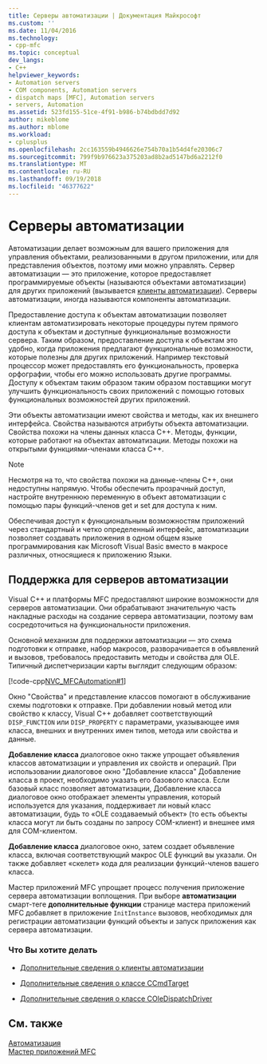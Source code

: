 ```yaml
---
title: Серверы автоматизации | Документация Майкрософт
ms.custom: ''
ms.date: 11/04/2016
ms.technology:
- cpp-mfc
ms.topic: conceptual
dev_langs:
- C++
helpviewer_keywords:
- Automation servers
- COM components, Automation servers
- dispatch maps [MFC], Automation servers
- servers, Automation
ms.assetid: 523fd155-51ce-4f91-b986-b74bdbdd7d92
author: mikeblome
ms.author: mblome
ms.workload:
- cplusplus
ms.openlocfilehash: 2cc163559b4946626e754b70a1b54d4fe20306c7
ms.sourcegitcommit: 799f9b976623a375203ad8b2ad5147bd6a2212f0
ms.translationtype: MT
ms.contentlocale: ru-RU
ms.lasthandoff: 09/19/2018
ms.locfileid: "46377622"
---
```

# <a name="automation-servers"></a>Серверы автоматизации

Автоматизации делает возможным для вашего приложения для управления объектами, реализованными в другом приложении, или для представления объектов, поэтому ими можно управлять. Сервер автоматизации — это приложение, которое предоставляет программируемые объекты (называются объектами автоматизации) для других приложений (вызывается [клиенты автоматизации](../mfc/automation-clients.md)). Серверы автоматизации, иногда называются компоненты автоматизации.

Предоставление доступа к объектам автоматизации позволяет клиентам автоматизировать некоторые процедуры путем прямого доступа к объектам и доступные функциональные возможности сервера. Таким образом, предоставление доступа к объектам это удобно, когда приложения предлагают функциональные возможности, которые полезны для других приложений. Например текстовый процессор может предоставлять его функциональность, проверка орфографии, чтобы его можно использовать другие программы. Доступу к объектам таким образом таким образом поставщики могут улучшить функциональность своих приложений с помощью готовых функциональных возможностей других приложений.

Эти объекты автоматизации имеют свойства и методы, как их внешнего интерфейса. Свойства называются атрибуты объекта автоматизации. Свойства похожи на члены данных класса C++. Методы, функции, которые работают на объектах автоматизации. Методы похожи на открытыми функциями-членами класса C++.

> [!NOTE]
>  Несмотря на то, что свойства похожи на данные-члены C++, они недоступны напрямую. Чтобы обеспечить прозрачный доступ, настройте внутреннюю переменную в объект автоматизации с помощью пары функций-членов get и set для доступа к ним.

Обеспечивая доступ к функциональным возможностям приложений через стандартный и четко определенный интерфейс, автоматизации позволяет создавать приложения в одном общем языке программирования как Microsoft Visual Basic вместо в макросе различных, относящиеся к приложению Языки.

##  <a name="_core_support_for_automation_servers"></a> Поддержка для серверов автоматизации

Visual C++ и платформы MFC предоставляют широкие возможности для серверов автоматизации. Они обрабатывают значительную часть накладные расходы на создание сервера автоматизации, поэтому вам сосредоточиться на функциональности приложения.

Основной механизм для поддержки автоматизации — это схема подготовки к отправке, набор макросов, разворачивается в объявлений и вызовов, требовалось предоставить методы и свойства для OLE. Типичный диспетчеризации карты выглядит следующим образом:

[!code-cpp[NVC_MFCAutomation#1](../mfc/codesnippet/cpp/automation-servers_1.cpp)]

Окно "Свойства" и представление классов помогают в обслуживание схемы подготовки к отправке. При добавлении новый метод или свойство к классу, Visual C++ добавляет соответствующий `DISP_FUNCTION` или `DISP_PROPERTY` с параметрами, указывающее имя класса, внешних и внутренних имен типов, метода или свойства и данные.

**Добавление класса** диалоговое окно также упрощает объявления классов автоматизации и управления их свойств и операций. При использовании диалоговое окно "Добавление класса" Добавление класса в проект, необходимо указать его базового класса. Если базовый класс позволяет автоматизации, Добавление класса диалоговое окно отображает элементы управления, который используется для указания, поддерживает ли новый класс автоматизации, будь то «OLE создаваемый объект» (то есть объекты класса могут ли быть созданы по запросу COM-клиент) и внешнее имя для COM-клиентом.

**Добавление класса** диалоговое окно, затем создает объявление класса, включая соответствующий макрос OLE функций вы указали. Он также добавляет «скелет» кода для реализации функций-членов вашего класса.

Мастер приложений MFC упрощает процесс получения приложение сервера автоматизации воплощения. При выборе **автоматизации** смарт-теге **дополнительные функции** странице мастера приложений MFC добавляет в приложение `InitInstance` вызовов, необходимых для регистрации автоматизации функций объекты и запуск приложения как сервера автоматизации.

### <a name="what-do-you-want-to-do"></a>Что Вы хотите делать

- [Дополнительные сведения о клиенты автоматизации](../mfc/automation-clients.md)

- [Дополнительные сведения о классе CCmdTarget](../mfc/reference/ccmdtarget-class.md)

- [Дополнительные сведения о классе COleDispatchDriver](../mfc/reference/coledispatchdriver-class.md)

## <a name="see-also"></a>См. также

[Автоматизация](../mfc/automation.md)<br/>
[Мастер приложений MFC](../mfc/reference/mfc-application-wizard.md)


